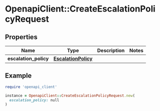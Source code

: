 # OpenapiClient::CreateEscalationPolicyRequest

## Properties

| Name | Type | Description | Notes |
| ---- | ---- | ----------- | ----- |
| **escalation_policy** | [**EscalationPolicy**](EscalationPolicy.md) |  |  |

## Example

```ruby
require 'openapi_client'

instance = OpenapiClient::CreateEscalationPolicyRequest.new(
  escalation_policy: null
)
```

